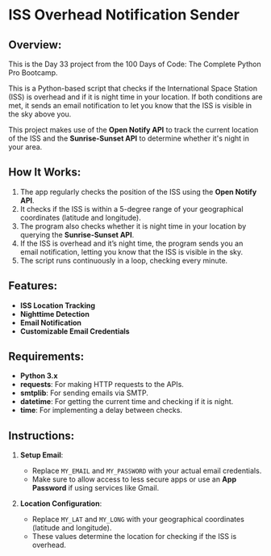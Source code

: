 
# **ISS Overhead Notification Sender**

## **Overview:**
This is the Day 33 project from the 100 Days of Code: The Complete Python Pro Bootcamp.

This is a Python-based script that checks if the International Space Station (ISS) is overhead and if it is night time in your location. If both conditions are met, it sends an email notification to let you know that the ISS is visible in the sky above you.

This project makes use of the **Open Notify API** to track the current location of the ISS and the **Sunrise-Sunset API** to determine whether it's night in your area.

## **How It Works:**

1. The app regularly checks the position of the ISS using the **Open Notify API**.
2. It checks if the ISS is within a 5-degree range of your geographical coordinates (latitude and longitude).
3. The program also checks whether it is night time in your location by querying the **Sunrise-Sunset API**.
4. If the ISS is overhead and it’s night time, the program sends you an email notification, letting you know that the ISS is visible in the sky.
5. The script runs continuously in a loop, checking every minute.

## **Features:**

* **ISS Location Tracking**
* **Nighttime Detection**
* **Email Notification** 
* **Customizable Email Credentials** 

## **Requirements:**

* **Python 3.x**
* **requests**: For making HTTP requests to the APIs.
* **smtplib**: For sending emails via SMTP.
* **datetime**: For getting the current time and checking if it is night.
* **time**: For implementing a delay between checks.

## **Instructions:**

1. **Setup Email**:

   * Replace `MY_EMAIL` and `MY_PASSWORD` with your actual email credentials.
   * Make sure to allow access to less secure apps or use an **App Password** if using services like Gmail.

2. **Location Configuration**:

   * Replace `MY_LAT` and `MY_LONG` with your geographical coordinates (latitude and longitude).
   * These values determine the location for checking if the ISS is overhead.

